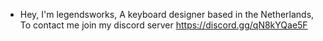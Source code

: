 - Hey, I'm legendsworks, A keyboard designer based in the Netherlands, To contact me join my discord server https://discord.gg/qN8kYQae5F
